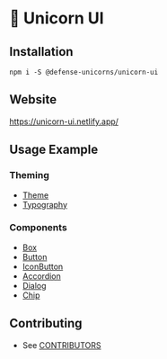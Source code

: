 # 🦄 Unicorn UI

## Installation

`npm i -S @defense-unicorns/unicorn-ui`

## Website

https://unicorn-ui.netlify.app/

## Usage Example

### Theming

- [Theme](https://unicorn-ui.netlify.app/theme)
- [Typography](https://unicorn-ui.netlify.app/typography)

### Components

- [Box](https://unicorn-ui.netlify.app/box)
- [Button](https://unicorn-ui.netlify.app/button)
- [IconButton](https://unicorn-ui.netlify.app/icon-button)
- [Accordion](https://unicorn-ui.netlify.app/Accordion)
- [Dialog](https://unicorn-ui.netlify.app/dialog)
- [Chip](https://unicorn-ui.netlify.app/chip)

## Contributing

- See [CONTRIBUTORS](./CONTRIBUTORS.md)
